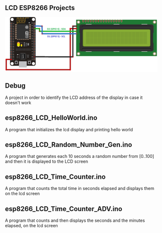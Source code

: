 LCD ESP8266 Projects
-------


![](https://raw.githubusercontent.com/AlexandrosPanag/My_esp8266_Projects/main/LCD/esp8266_LCD.webp)


Debug
-----------

A project in order to identify the LCD address of the display in case it doesn't work



esp8266_LCD_HelloWorld.ino
----------

A program that initializes the lcd display and printing hello world

esp8266_LCD_Random_Number_Gen.ino
-----------

A program that generates each 10 seconds a random number from [0..100] and then it is displayed to the LCD screen



esp8266_LCD_Time_Counter.ino
-----------

A program that counts the total time in seconds elapsed and displays them on the lcd screen


esp8266_LCD_Time_Counter_ADV.ino
-----------

A program that counts and then displays the seconds and the minutes elapsed, on the lcd screen
